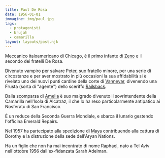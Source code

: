```yaml
---
title: Paul De Rosa
date: 1956-01-01
immagine: img/paul.jpg
tags:
  - protagonisti
  - brujah
  - camarilla
layout: layouts/post.njk
---
```


Meccanico italoamericano di Chicago, è il primo infante di [Zeno](http://xabacadabra.com/cursed-legacy/pg/zeno) e il secondo dei fratelli De Rosa.

Divenuto vampiro per salvare Peter, suo fratello minore, per una serie di circostanze e per aver mostrato in più occasioni la sua affidabilità si è rivelato uno dei nuovi punti cardine della corte di [Vannevar](http://xabacadabra.com/cursed-legacy/pg/vannevar), divenendo una Frusta (sorta di "agente") dello sceriffo [Railsback](http://xabacadabra.com/cursed-legacy/pg/railsback).

Dalla scomparsa di [Amelia](http://xabacadabra.com/cursed-legacy/pg/amelia) è suo malgrado divenuto il sovrintendente della Camarilla nell'Isola di Alcatraz, il che lo ha reso particolarmente antipatico ai Nosferatu di San Francisco.

È un reduce della Seconda Guerra Mondiale, e sbarca il lunario gestendo l'officina Emerald Repairs.

Nel 1957 ha partecipato alla spedizione di [Maya](http://xabacadabra.com/cursed-legacy/2017/04/02/maya) contribuendo alla cattura di Dorothy e la distruzione della sede dell'Aryan Nations.

Ha un figlio che non ha mai incontrato di nome Raphael, nato a Tel Aviv nell'ottobre 1956 dall'ex-fidanzata Sarah Adelman.